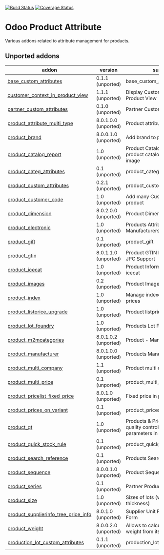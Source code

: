 [![Build Status](https://travis-ci.org/OCA/product-attribute.svg?branch=9.0)](https://travis-ci.org/OCA/product-attribute)
[![Coverage Status](https://coveralls.io/repos/OCA/product-attribute/badge.png?branch=9.0)](https://coveralls.io/r/OCA/product-attribute?branch=9.0)

Odoo Product Attribute
======================

Various addons related to attribute management for products.

[//]: # (addons)
Unported addons
---------------
addon | version | summary
--- | --- | ---
[base_custom_attributes](base_custom_attributes/) | 0.1.1 (unported) | base_custom_attributes
[customer_context_in_product_view](customer_context_in_product_view/) | 1.1.1 (unported) | Display Customer Price in Product View
[partner_custom_attributes](partner_custom_attributes/) | 0.1.0 (unported) | Partner Custom Attributes
[product_attribute_multi_type](product_attribute_multi_type/) | 8.0.1.0.0 (unported) | Product attribute types
[product_brand](product_brand/) | 8.0.0.1.0 (unported) | Add brand to products
[product_catalog_report](product_catalog_report/) | 1.0 (unported) | Product Catalog - Print Report of product catalog with product image
[product_categ_attributes](product_categ_attributes/) | 0.1 (unported) | product_categ_attributes
[product_custom_attributes](product_custom_attributes/) | 0.2.1 (unported) | product_custom_attributes
[product_customer_code](product_customer_code/) | 1.0 (unported) | Add many Customers' Codes in product
[product_dimension](product_dimension/) | 8.0.2.0.0 (unported) | Product Dimension
[product_electronic](product_electronic/) | 1.0 (unported) | Products Attributes & Manufacturers
[product_gift](product_gift/) | 0.1 (unported) | product_gift
[product_gtin](product_gtin/) | 8.0.1.1.0 (unported) | Product GTIN EAN8 EAN13 UPC JPC Support
[product_icecat](product_icecat/) | 1.0 (unported) | Product Information Import from icecat
[product_images](product_images/) | 0.2 (unported) | Product Image Gallery
[product_index](product_index/) | 1.0 (unported) | Manage indexes on products prices
[product_listprice_upgrade](product_listprice_upgrade/) | 1.0 (unported) | Product listprice upgrade
[product_lot_foundry](product_lot_foundry/) | 1.0 (unported) | Products Lot Foundry
[product_m2mcategories](product_m2mcategories/) | 8.0.1.0.2 (unported) | Product - Many Categories
[product_manufacturer](product_manufacturer/) | 8.0.1.0.0 (unported) | Products Manufacturers
[product_multi_company](product_multi_company/) | 1.1 (unported) | Product multi company
[product_multi_price](product_multi_price/) | 0.1 (unported) | product_multi_price
[product_pricelist_fixed_price](product_pricelist_fixed_price/) | 8.0.1.0 (unported) | Fixed price in pricelists
[product_prices_on_variant](product_prices_on_variant/) | 0.1 (unported) | product_prices_on_variant
[product_qt](product_qt/) | 1.0 (unported) | Products & Pricelists - Define quality control and testing parameters in product
[product_quick_stock_rule](product_quick_stock_rule/) | 0.1 (unported) | product_quick_stock_rule
[product_search_reference](product_search_reference/) | 0.1 (unported) | Products Search Reference
[product_sequence](product_sequence/) | 8.0.0.1.0 (unported) | Product Sequence
[product_series](product_series/) | 0.1 (unported) | Partner Product Series
[product_size](product_size/) | 1.0 (unported) | Sizes of lots (width, length, thickness)
[product_supplierinfo_tree_price_info](product_supplierinfo_tree_price_info/) | 8.0.1.0 (unported) | Supplier Unit Price on Product Form
[product_weight](product_weight/) | 8.0.0.2.0 (unported) | Allows to calculate products weight from its components.
[production_lot_custom_attributes](production_lot_custom_attributes/) | 0.1.1 (unported) | production_lot_custom_attributes

[//]: # (end addons)
